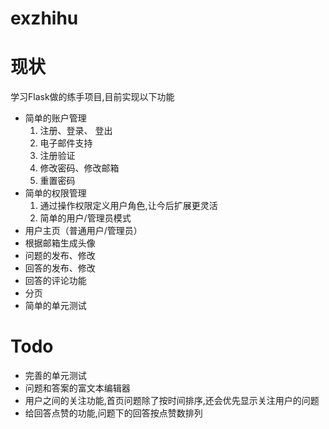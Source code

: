 # exzhihu


# 现状
学习Flask做的练手项目,目前实现以下功能
- 简单的账户管理
    1. 注册、登录、 登出
    2. 电子邮件支持
    3. 注册验证
    4. 修改密码、修改邮箱
    5. 重置密码
- 简单的权限管理
    1. 通过操作权限定义用户角色,让今后扩展更灵活
    2. 简单的用户/管理员模式
- 用户主页（普通用户/管理员）
- 根据邮箱生成头像
- 问题的发布、修改
- 回答的发布、修改
- 回答的评论功能
- 分页
- 简单的单元测试

# Todo
- 完善的单元测试
- 问题和答案的富文本编辑器
- 用户之间的关注功能,首页问题除了按时间排序,还会优先显示关注用户的问题
- 给回答点赞的功能,问题下的回答按点赞数排列